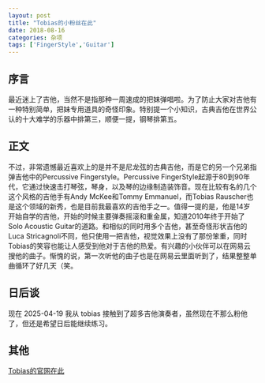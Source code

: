 ```yaml
---
layout: post
title: "Tobias的小粉丝在此"
date: 2018-08-16
categories: 杂项
tags: ['FingerStyle','Guitar']
---
```

## 序言
最近迷上了吉他，当然不是指那种一周速成的把妹弹唱啦。为了防止大家对吉他有一种特别简单，把妹专用道具的奇怪印象。特别提一个小知识，古典吉他在世界公认的十大难学的乐器中排第三，顺便一提，钢琴排第五。
<!--more-->

## 正文
不过，非常遗憾最近喜欢上的是并不是尼龙弦的古典吉他，而是它的另一个兄弟指弹吉他中的Percussive Fingerstyle。Percussive FingerStyle起源于80到90年代，它通过快速击打琴弦，琴身，以及琴的边缘制造装饰音。现在比较有名的几个这个风格的吉他手有Andy McKee和Tommy Emmanuel，而Tobias Rauscher也是这个领域的新秀，也是目前我最喜欢的吉他手之一。值得一提的是，他是14岁开始自学的吉他，开始的时候主要弹奏摇滚和重金属，知道2010年终于开始了Solo Acoustic Guitar的道路。和相似的同时用多个吉他，甚至奇怪形状吉他的Luca Stricagnoli不同，他只使用一把吉他，视觉效果上没有了那份笨重，同时Tobias的笑容也能让人感受到他对于吉他的热爱。有兴趣的小伙伴可以在网易云搜他的曲子。惭愧的说，第一次听他的曲子也是在网易云里面听到了，结果整整单曲循环了好几天（笑。

## 日后谈
现在 2025-04-19 我从 tobias 接触到了超多吉他演奏者，虽然现在不那么粉他了，但还是希望日后能继续练习。

## 其他
[Tobias的官网在此](www.tobiasguitar.com)